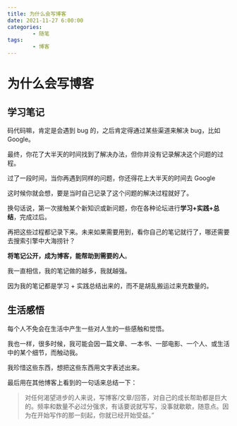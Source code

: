 ```yaml
---
title: 为什么会写博客
date: 2021-11-27 6:00:00
categories:
        - 随笔
tags:
        - 博客
---
```


# 为什么会写博客

## 学习笔记

码代码嘛，肯定是会遇到 bug 的，之后肯定得通过某些渠道来解决 bug，比如 Google。

最终，你花了大半天的时间找到了解决办法，但你并没有记录解决这个问题的过程。

过了一段时间，当你再遇到同样的问题，你还得花上大半天的时间去 Google

这时候你就会想，要是当时自己记录了这个问题的解决过程就好了。

换句话说，第一次接触某个新知识或新问题，你在各种论坛进行**学习+实践+总结**，完成过后。

再把这些过程都记录下来。未来如果需要用到，看你自己的笔记就行了，哪还需要去搜索引擎中大海捞针？

**将笔记公开，成为博客，能帮助到需要的人**。

我一直相信，我的笔记做的越多，我就越强。

因为我的笔记都是学习 + 实践总结出来的，而不是胡乱搬运过来充数量的。

## 生活感悟

每个人不免会在生活中产生一些对人生的一些感触和觉悟。

我也一样，很多时候，我可能会因一篇文章、一本书、一部电影、一个人、或生活中的某个细节，而触动我。

我珍惜这些东西，想把这些东西用文字表述出来。

最后用在其他博客上看到的一句话来总结一下：

> 对任何渴望进步的人来说，写博客/文章/回答，对自己的成长帮助都是巨大的。频率和数量不必过分强求，有话要说就写写，没事就歇歇，随意点。因为在开始写作的那一刻起，你就已经开始受益。”
